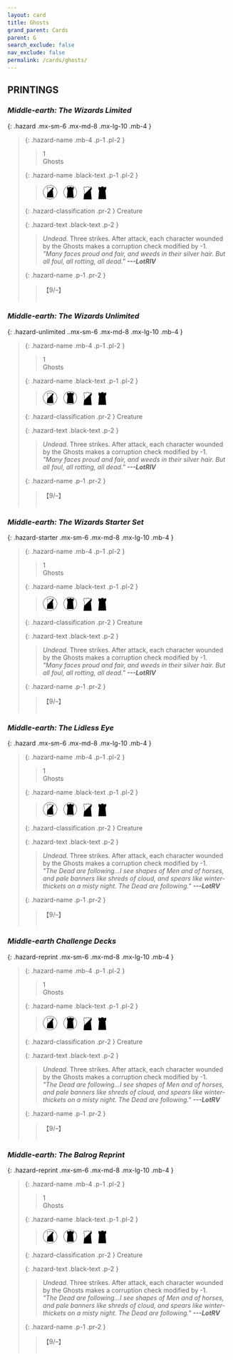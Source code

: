 ```yaml
---
layout: card
title: Ghosts
grand_parent: Cards
parent: G
search_exclude: false
nav_exclude: false
permalink: /cards/ghosts/
---
```


## PRINTINGS


### _Middle-earth: The Wizards Limited_

{: .hazard .mx-sm-6 .mx-md-8 .mx-lg-10 .mb-4 }
> {: .hazard-name .mb-4 .p-1 .pl-2 }
> > <div class="hazard-mp">1</div>
> > <div class="card-name">Ghosts</div>
>
> {: .hazard-name .black-text .p-1 .pl-2 }
> > ![](/assets/images/shadow-land.svg)&emsp;![](/assets/images/dark-domain.svg)&emsp;![](/assets/images/shadow-hold.svg)&emsp;![](/assets/images/dark-hold.svg)
>
> {: .hazard-classification .pr-2 }
> Creature
>
> {: .hazard-text .black-text .p-2 }
> > _Undead._ Three strikes. After attack, each character wounded by the Ghosts makes a corruption check modified by -1. <br>_"Many faces proud and fair, and weeds in their silver hair. But all foul, all rotting, all dead."_ ***---&#65279;LotRIV*** 
>
> {: .hazard-name .p-1 .pr-2 }
> > <div class="card-shield">【9/&ndash;】</div>
> > <div class="card-corruption">&nbsp;</div>

### _Middle-earth: The Wizards Unlimited_

{: .hazard-unlimited ..mx-sm-6 .mx-md-8 .mx-lg-10 .mb-4 }
> {: .hazard-name .mb-4 .p-1 .pl-2 }
> > <div class="hazard-mp">1</div>
> > <div class="card-name">Ghosts</div>
>
> {: .hazard-name .black-text .p-1 .pl-2 }
> > ![](/assets/images/shadow-land.svg)&emsp;![](/assets/images/dark-domain.svg)&emsp;![](/assets/images/shadow-hold.svg)&emsp;![](/assets/images/dark-hold.svg)
>
> {: .hazard-classification .pr-2 }
> Creature
>
> {: .hazard-text .black-text .p-2 }
> > _Undead._ Three strikes. After attack, each character wounded by the Ghosts makes a corruption check modified by -1. <br>_"Many faces proud and fair, and weeds in their silver hair. But all foul, all rotting, all dead."_ ***---&#65279;LotRIV*** 
>
> {: .hazard-name .p-1 .pr-2 }
> > <div class="card-shield">【9/&ndash;】</div>
> > <div class="card-corruption-white">&nbsp;</div>

### _Middle-earth: The Wizards Starter Set_

{: .hazard-starter .mx-sm-6 .mx-md-8 .mx-lg-10 .mb-4 }
> {: .hazard-name .mb-4 .p-1 .pl-2 }
> > <div class="hazard-mp">1</div>
> > <div class="card-name">Ghosts</div>
>
> {: .hazard-name .black-text .p-1 .pl-2 }
> > ![](/assets/images/shadow-land.svg)&emsp;![](/assets/images/dark-domain.svg)&emsp;![](/assets/images/shadow-hold.svg)&emsp;![](/assets/images/dark-hold.svg)
>
> {: .hazard-classification .pr-2 }
> Creature
>
> {: .hazard-text .black-text .p-2 }
> > _Undead._ Three strikes. After attack, each character wounded by the Ghosts makes a corruption check modified by -1. <br>_"Many faces proud and fair, and weeds in their silver hair. But all foul, all rotting, all dead."_ ***---&#65279;LotRIV*** 
>
> {: .hazard-name .p-1 .pr-2 }
> > <div class="card-shield">【9/&ndash;】</div>
> > <div class="card-corruption-white">&nbsp;</div>

### _Middle-earth: The Lidless Eye_

{: .hazard .mx-sm-6 .mx-md-8 .mx-lg-10 .mb-4 }
> {: .hazard-name .mb-4 .p-1 .pl-2 }
> > <div class="hazard-mp">1</div>
> > <div class="card-name">Ghosts</div>
>
> {: .hazard-name .black-text .p-1 .pl-2 }
> > ![](/assets/images/shadow-land.svg)&emsp;![](/assets/images/dark-domain.svg)&emsp;![](/assets/images/shadow-hold.svg)&emsp;![](/assets/images/dark-hold.svg)
>
> {: .hazard-classification .pr-2 }
> Creature
>
> {: .hazard-text .black-text .p-2 }
> > _Undead._ Three strikes. After attack, each character wounded by the Ghosts makes a corruption check modified by -1. <br>_"The Dead are following...I see shapes of Men and of horses, and pale banners like shreds of cloud, and spears like winter-thickets on a misty night. The Dead are following."_ ***---&#65279;LotRV*** 
>
> {: .hazard-name .p-1 .pr-2 }
> > <div class="card-shield">【9/&ndash;】</div>
> > <div class="card-corruption">&nbsp;</div>

### _Middle-earth Challenge Decks_

{: .hazard-reprint .mx-sm-6 .mx-md-8 .mx-lg-10 .mb-4 }
> {: .hazard-name .mb-4 .p-1 .pl-2 }
> > <div class="hazard-mp">1</div>
> > <div class="card-name">Ghosts</div>
>
> {: .hazard-name .black-text .p-1 .pl-2 }
> > ![](/assets/images/shadow-land.svg)&emsp;![](/assets/images/dark-domain.svg)&emsp;![](/assets/images/shadow-hold.svg)&emsp;![](/assets/images/dark-hold.svg)
>
> {: .hazard-classification .pr-2 }
> Creature
>
> {: .hazard-text .black-text .p-2 }
> > _Undead._ Three strikes. After attack, each character wounded by the Ghosts makes a corruption check modified by -1. <br>_"The Dead are following...I see shapes of Men and of horses, and pale banners like shreds of cloud, and spears like winter-thickets on a misty night. The Dead are following."_ ***---&#65279;LotRV*** 
>
> {: .hazard-name .p-1 .pr-2 }
> > <div class="card-shield">【9/&ndash;】</div>
> > <div class="card-corruption-white">&nbsp;</div>

### _Middle-earth: The Balrog Reprint_

{: .hazard-reprint .mx-sm-6 .mx-md-8 .mx-lg-10 .mb-4 }
> {: .hazard-name .mb-4 .p-1 .pl-2 }
> > <div class="hazard-mp">1</div>
> > <div class="card-name">Ghosts</div>
>
> {: .hazard-name .black-text .p-1 .pl-2 }
> > ![](/assets/images/shadow-land.svg)&emsp;![](/assets/images/dark-domain.svg)&emsp;![](/assets/images/shadow-hold.svg)&emsp;![](/assets/images/dark-hold.svg)
>
> {: .hazard-classification .pr-2 }
> Creature
>
> {: .hazard-text .black-text .p-2 }
> > _Undead._ Three strikes. After attack, each character wounded by the Ghosts makes a corruption check modified by -1. <br>_"The Dead are following...I see shapes of Men and of horses, and pale banners like shreds of cloud, and spears like winter-thickets on a misty night. The Dead are following."_ ***---&#65279;LotRV*** 
>
> {: .hazard-name .p-1 .pr-2 }
> > <div class="card-shield">【9/&ndash;】</div>
> > <div class="card-corruption-white">&nbsp;</div>
